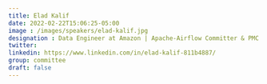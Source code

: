 ```yaml
---
title: Elad Kalif
date: 2022-02-22T15:06:25-05:00
image : /images/speakers/elad-kalif.jpg
designation : Data Engineer at Amazon | Apache-Airflow Committer & PMC Member
twitter:
linkedin: https://www.linkedin.com/in/elad-kalif-811b4887/
group: committee
draft: false
---
```


